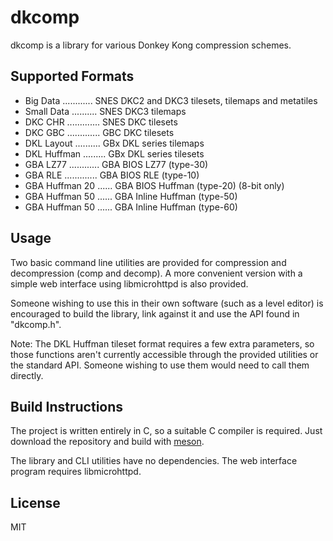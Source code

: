 dkcomp
======

dkcomp is a library for various Donkey Kong compression schemes.

Supported Formats
-----------------

* Big Data ............ SNES DKC2 and DKC3 tilesets, tilemaps and metatiles
* Small Data .......... SNES DKC3 tilemaps
* DKC CHR ............. SNES DKC tilesets
* DKC GBC ............. GBC DKC tilesets
* DKL Layout .......... GBx DKL series tilemaps
* DKL Huffman ......... GBx DKL series tilesets
* GBA LZ77 ............ GBA BIOS LZ77 (type-30)
* GBA RLE ............. GBA BIOS RLE (type-10)
* GBA Huffman 20 ...... GBA BIOS Huffman (type-20) (8-bit only)
* GBA Huffman 50 ...... GBA Inline Huffman (type-50)
* GBA Huffman 50 ...... GBA Inline Huffman (type-60)

Usage
-----

Two basic command line utilities are provided for compression and decompression (comp and decomp). A more convenient version with a simple web interface using libmicrohttpd is also provided.

Someone wishing to use this in their own software (such as a level editor) is encouraged to build the library, link against it and use the API found in "dkcomp.h".

Note: The DKL Huffman tileset format requires a few extra parameters, so those functions aren't currently accessible through the provided utilities or the standard API. Someone wishing to use them would need to call them directly.

Build Instructions
------------------

The project is written entirely in C, so a suitable C compiler is required. Just download the repository and build with [meson](https://mesonbuild.com/Quick-guide.html).

The library and CLI utilities have no dependencies. The web interface program requires libmicrohttpd.

License
-------
MIT

